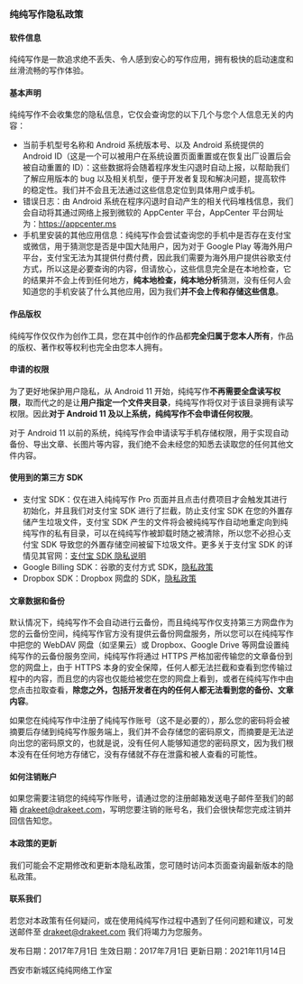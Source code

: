 ### 纯纯写作隐私政策



#### 软件信息

纯纯写作是一款追求绝不丢失、令人感到安心的写作应用，拥有极快的启动速度和丝滑流畅的写作体验。

#### 基本声明

纯纯写作不会收集您的隐私信息，它仅会查询您的以下几个与您个人信息无关的内容：

* 当前手机型号名称和 Android 系统版本号、以及 Android 系统提供的 Android ID（这是一个可以被用户在系统设置页面重置或在恢复出厂设置后会被自动重置的 ID）：这些数据将会随着程序发生闪退时自动上报，以帮助我们了解应用版本的 bug 以及相关机型，便于开发者复现和解决问题，提高软件的稳定性。我们并不会且无法通过这些信息定位到具体用户或手机。
* 错误日志：由 Android 系统在程序闪退时自动产生的相关代码堆栈信息，我们会自动将其通过网络上报到微软的 AppCenter 平台，AppCenter 平台网址为：https://appcenter.ms
* 手机里安装的其他应用信息：纯纯写作会尝试查询您的手机中是否存在支付宝或微信，用于猜测您是否是中国大陆用户，因为对于 Google Play 等海外用户平台，支付宝无法为其提供付费付费，因此我们需要为海外用户提供谷歌支付方式，所以这是必要查询的内容，但请放心，这些信息完全是在本地检查，它的结果并不会上传到任何地方，**纯本地检查，纯本地分析**猜测，没有任何人会知道您的手机安装了什么其他应用，因为我们**并不会上传和存储这些信息**。

#### 作品版权

纯纯写作仅仅作为创作工具，您在其中创作的作品都**完全归属于您本人所有**，作品的版权、著作权等权利也完全由您本人拥有。

#### 申请的权限

为了更好地保护用户隐私，从 Android 11 开始，纯纯写作**不再需要全盘读写权限**，取而代之的是让**用户指定一个文件夹目录**，纯纯写作将仅对于该目录拥有读写权限。因此**对于 Android 11 及以上系统，纯纯写作不会申请任何权限**。

对于 Android 11 以前的系统，纯纯写作会申请读写手机存储权限，用于实现自动备份、导出文章、长图片等内容，我们绝不会未经您的知悉去读取您的任何其他文件内容。

#### 使用到的第三方 SDK

* 支付宝 SDK：仅在进入纯纯写作 Pro 页面并且点击付费项目才会触发其进行初始化，并且我们对支付宝 SDK 进行了拦截，防止支付宝 SDK 在您的外置存储产生垃圾文件，支付宝 SDK 产生的文件将会被纯纯写作自动地重定向到纯纯写作的私有目录，可以在纯纯写作被卸载时随之被清除，所以您不必担心支付宝 SDK 导致您的外置存储空间被留下垃圾文件。更多关于支付宝 SDK 的详情见其官网：[支付宝 SDK 隐私说明](https://opendocs.alipay.com/open/54/01g6qm)
* Google Billing SDK：谷歌的支付方式 SDK，[隐私政策](https://support.google.com/googleplay/android-developer/answer/10281818)
* Dropbox SDK：Dropbox 网盘的 SDK，[隐私政策](https://www.dropbox.com/privacy)

#### 文章数据和备份

默认情况下，纯纯写作不会自动进行云备份，而且纯纯写作仅支持第三方网盘作为您的云备份空间，纯纯写作官方没有提供云备份网盘服务，所以您可以在纯纯写作中把您的 WebDAV 网盘（如坚果云）或 Dropbox、Google Drive 等网盘设置纯纯写作的云备份服务空间，纯纯写作将通过 HTTPS 严格加密传输您的文章备份到您的网盘上，由于 HTTPS 本身的安全保障，任何人都无法拦截和查看到您传输过程中的内容，而且您的内容也仅能给被您在您的网盘上看到，或者在纯纯写作中由您点击拉取查看，**除您之外，包括开发者在内的任何人都无法看到您的备份、文章内容**。

如果您在纯纯写作中注册了纯纯写作账号（这不是必要的），那么您的密码将会被摘要后存储到纯纯写作服务端上，我们并不会存储您的密码原文，而摘要是无法逆向出您的密码原文的，也就是说，没有任何人能够知道您的密码原文，因为我们根本没有在任何地方存储它，没有存储就不存在泄露和被人查看的可能性。

#### 如何注销账户

如果您需要注销您的纯纯写作账号，请通过您的注册邮箱发送电子邮件至我们的邮箱 drakeet@drakeet.com，写明您要注销的账号名，我们会很快帮您完成注销并回信告知您。

#### 本政策的更新

我们可能会不定期修改和更新本隐私政策，您可随时访问本页面查询最新版本的隐私政策。

#### 联系我们

若您对本政策有任何疑问，或在使用纯纯写作过程中遇到了任何问题和建议，可发送邮件至 drakeet@drakeet.com 我们将竭力为您服务。



发布日期：2017年7月1日
生效日期：2017年7月1日
更新日期：2021年11月14日

西安市新城区纯纯网络工作室